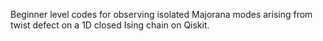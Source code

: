 Beginner level codes for observing isolated Majorana modes arising from twist defect on a 1D closed Ising chain on Qiskit.

